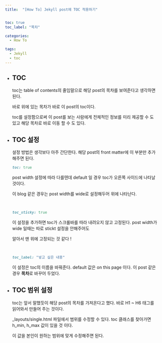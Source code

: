 ```yaml
---
title:  "[How To] Jekyll post에 TOC 적용하기"


toc: true
toc_label: "목차"

categories:
  - How To

tags:
  - Jekyll
  - toc
---
```


- ## TOC

  toc는 table of contents의 줄임말으로 해당 post의 목차를 보여준다고 생각하면 된다.

  바로 위에 있는 목차가 바로 이 post의 toc이다.

  toc를 설정함으로써 이 post를 보는 사람에게 전체적인 정보를 미리 제공할 수 도 있고 해당 목차로 바로 이동 할 수 도 있다.

- ## TOC 설정

  설정 방법은 생각보다 아주 간단한다. 해당 post의 front matter에 이 부분만 추가해주면 된다.

  ```ruby
  toc: true
  ```

  post width 설정에 따라 다를텐데 default 일 경우 toc가 오른쪽 사이드에 나타날 것이다.

  이 blog 같은 경우는 post width를 wide로 설정해두어 위에 나타난다.

  <br>

  ```ruby
  toc_sticky: true
  ```

  이 설정을 추가하면 toc가 스크롤바를 따라 내려오지 않고 고정된다. post width가 wide 일때는 따로 stickt 설정을 안해주어도

  알아서 맨 위에 고정되는 것 같다 !

  <br>

  ```ruby
  toc_label: "넣고 싶은 내용"
  ```

  이 설정은 toc의 이름을 바꿔준다. default 값은 on this page 이다. 이 post 같은 경우 **목차**로 바꾸어 두었다.

- ## TOC 범위 설정

  toc는 앞서 말했듯이 해당 post의 목차를 가져온다고 했다. 바로 H1 ~ H6 태그를 읽어와서 만들어 주는 것이다.

  _layouts/single.html 파일에서 범위를 수정할 수 있다. toc 클래스를 찾아가면 h_min, h_max 값이 있을 것 이다.

  이 값을 본인이 원하는 범위에 맞게 수정해주면 된다.

  

  

